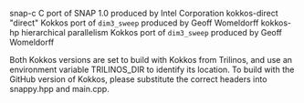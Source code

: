 snap-c C port of SNAP 1.0 produced by Intel Corporation
kokkos-direct "direct" Kokkos port of <code>dim3_sweep</code> produced by Geoff Womeldorff
kokkos-hp hierarchical parallelism Kokkos port of <code>dim3_sweep</code> produced by Geoff Womeldorff

Both Kokkos versions are set to build with Kokkos from Trilinos, and use an environment variable TRILINOS_DIR to identify its location. To build with the GitHub version of Kokkos, please substitute the correct headers into snappy.hpp and main.cpp.
